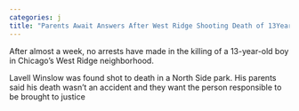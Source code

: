 ```yaml
---
categories: j
title: "Parents Await Answers After West Ridge Shooting Death of 13YearOld Son"
---
```


After almost a week, no arrests have made in the killing of a 13-year-old boy in Chicago&#8217;s West Ridge neighborhood.



Lavell Winslow was found shot to death in a North Side park. His parents said his death wasn&#8217;t an accident and they want the person responsible to be brought to justice